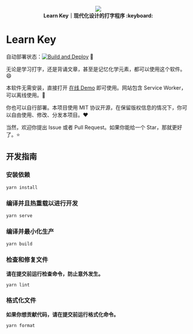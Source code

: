 <p align="center">
    <img src="https://learn.oimaster.top/img/logo.png"/><br>
    <strong>Learn Key｜现代化设计的打字程序 :keyboard:</strong>
</p>

# Learn Key

自动部署状态：[![Build and Deploy](https://github.com/oimasterkafuu/learnkey/actions/workflows/deploy.yml/badge.svg)](https://github.com/oimasterkafuu/learnkey/actions/workflows/deploy.yml) :rocket:

无论是学习打字，还是背诵文章，甚至是记忆化学元素，都可以使用这个软件。:smile:

本软件无需安装，直接打开 [在线 Demo](https://learn.oimaster.top) 即可使用。网站包含 Service Worker，可以离线使用。:tada:

你也可以自行部署。本项目使用 MIT 协议开源，在保留版权信息的情况下，你可以自由使用、修改、分发本项目。:heart:

当然，欢迎你提出 Issue 或者 Pull Request。如果你能给一个 Star，那就更好了。:star:

## 开发指南

### 安装依赖

```
yarn install
```

### 编译并且热重载以进行开发

```
yarn serve
```

### 编译并最小化生产

```
yarn build
```

### 检查和修复文件

**请在提交前运行检查命令，防止意外发生。**

```
yarn lint
```

### 格式化文件

**如果你想贡献代码，请在提交前运行格式化命令。**

```
yarn format
```
